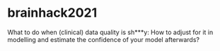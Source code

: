 # brainhack2021
What to do when (clinical) data quality is sh***y: How to adjust for it in modelling and estimate the confidence of your model afterwards?
